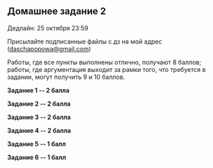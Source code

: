 ## Домашнее задание 2

Дедлайн: 25 октября 23:59

Присылайте подписанные файлы с дз на мой адрес (daschapopowa@gmail.com)

Работы, где все пункты выполнены отлично, получают 8 баллов; работы, где аргументация выходит за рамки того, что требуется в задании, могут получить 9 и 10 баллов.

**Задание 1 -- 2 балла**

**Задание 2 -- 2 балла**

**Задание 3 -- 2 балла**

**Задание 4 -- 2 балла**

**Задание 5 -- 1 балл**

**Задание 6 -- 1 балл**
